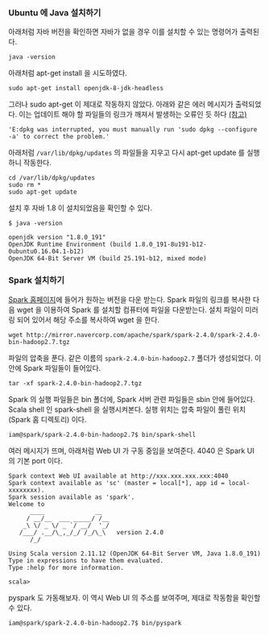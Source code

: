 ### Ubuntu 에 Java 설치하기

아래처럼 자바 버전을 확인하면 자바가 없을 경우 이를 설치할 수 있는 명령어가 출력된다.

```
java -version
```

아래처럼 apt-get install 을 시도하였다.

```
sudo apt-get install openjdk-8-jdk-headless
```

그러나 sudo apt-get 이 제대로 작동하지 않았다. 아래와 같은 에러 메시지가 출력되었다. 이는 업데이트 해야 할 파일들의 링크가 깨져서 발생하는 오류인 듯 하다 [(참고)](https://askubuntu.com/questions/483611/message-edpkg-was-interrupted-you-must-manually-run-sudo-dpkg-configure-a)

```
'E:dpkg was interrupted, you must manually run 'sudo dpkg --configure -a' to correct the problem.'
```

아래처럼 `/var/lib/dpkg/updates` 의 파일들을 지우고 다시 apt-get update 를 실행하니 작동한다.

```
cd /var/lib/dpkg/updates
sudo rm *
sudo apt-get update
```

설치 후 자바 1.8 이 설치되었음을 확인할 수 있다.

```
$ java -version

openjdk version "1.8.0_191"
OpenJDK Runtime Environment (build 1.8.0_191-8u191-b12-0ubuntu0.16.04.1-b12)
OpenJDK 64-Bit Server VM (build 25.191-b12, mixed mode)
```

### Spark 설치하기

[Spark 홈페이지](http://spark.apache.org/downloads.html)에 들어가 원하는 버전을 다운 받는다. Spark 파일의 링크를 복사한 다음 wget 을 이용하여 Spark 를 설치할 컴퓨터에 파일을 다운받는다. 설치 파일이 미러링 되어 있어서 해당 주소를 복사하여 wget 을 한다.

```
wget http://mirror.navercorp.com/apache/spark/spark-2.4.0/spark-2.4.0-bin-hadoop2.7.tgz
```

파일의 압축을 푼다. 같은 이름의 `spark-2.4.0-bin-hadoop2.7` 폴더가 생성되었다. 이 안에 Spark 파일들이 들어있다.

```
tar -xf spark-2.4.0-bin-hadoop2.7.tgz
```

Spark 의 실행 파일들은 bin 폴더에, Spark 서버 관련 파일들은 sbin 안에 들어있다. Scala shell 인 spark-shell 을 실행시켜본다. 실행 위치는 압축 파일이 풀린 위치 (Spark 홈 디렉토리) 이다.

```
iam@spark/spark-2.4.0-bin-hadoop2.7$ bin/spark-shell
```

여러 메시지가 뜨며, 아래처럼 Web UI 가 구동 중임을 보여준다. 4040 은 Spark UI 의 기본 port 이다.

```
Spark context Web UI available at http://xxx.xxx.xxx.xxx:4040
Spark context available as 'sc' (master = local[*], app id = local-xxxxxxxx).
Spark session available as 'spark'.
Welcome to
      ____              __
     / __/__  ___ _____/ /__
    _\ \/ _ \/ _ `/ __/  '_/
   /___/ .__/\_,_/_/ /_/\_\   version 2.4.0
      /_/

Using Scala version 2.11.12 (OpenJDK 64-Bit Server VM, Java 1.8.0_191)
Type in expressions to have them evaluated.
Type :help for more information.

scala>
```

pyspark 도 가동해보자. 이 역시 Web UI 의 주소를 보여주며, 제대로 작동함을 확인할 수 있다.

```
iam@spark/spark-2.4.0-bin-hadoop2.7$ bin/pyspark
```